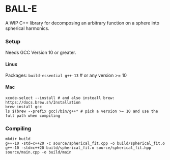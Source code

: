 # BALL-E
A WIP C++ library for decomposing an arbitrary function on a sphere into spherical harmonics.

### Setup

Needs GCC Version 10 or greater.

#### Linux

Packages: `build-essential g++-13` # or any version >= 10

#### Mac

```
xcode-select --install # and also insteall brew: https://docs.brew.sh/Installation
brew install gcc
ls $(brew --prefix gcc)/bin/g++* # pick a version >= 10 and use the full path when compiling
```

### Compiling

```
mkdir build
g++-10 -std=c++20 -c source/spherical_fit.cpp -o build/spherical_fit.o
g++-10 -std=c++20 build/spherical_fit.o source/spherical_fit.hpp source/main.cpp -o build/main
```
